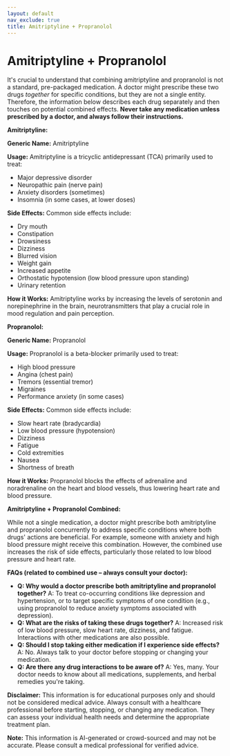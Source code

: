 ```yaml
---
layout: default
nav_exclude: true
title: Amitriptyline + Propranolol
---
```


# Amitriptyline + Propranolol

It's crucial to understand that combining amitriptyline and propranolol is not a standard, pre-packaged medication.  A doctor might prescribe these two drugs *together* for specific conditions, but they are not a single entity.  Therefore, the information below describes each drug separately and then touches on potential combined effects.  **Never take any medication unless prescribed by a doctor, and always follow their instructions.**

**Amitriptyline:**

**Generic Name:** Amitriptyline

**Usage:** Amitriptyline is a tricyclic antidepressant (TCA) primarily used to treat:

* Major depressive disorder
* Neuropathic pain (nerve pain)
* Anxiety disorders (sometimes)
* Insomnia (in some cases, at lower doses)


**Side Effects:** Common side effects include:

* Dry mouth
* Constipation
* Drowsiness
* Dizziness
* Blurred vision
* Weight gain
* Increased appetite
* Orthostatic hypotension (low blood pressure upon standing)
* Urinary retention


**How it Works:** Amitriptyline works by increasing the levels of serotonin and norepinephrine in the brain, neurotransmitters that play a crucial role in mood regulation and pain perception.


**Propranolol:**

**Generic Name:** Propranolol

**Usage:** Propranolol is a beta-blocker primarily used to treat:

* High blood pressure
* Angina (chest pain)
* Tremors (essential tremor)
* Migraines
* Performance anxiety (in some cases)


**Side Effects:** Common side effects include:

* Slow heart rate (bradycardia)
* Low blood pressure (hypotension)
* Dizziness
* Fatigue
* Cold extremities
* Nausea
* Shortness of breath


**How it Works:** Propranolol blocks the effects of adrenaline and noradrenaline on the heart and blood vessels, thus lowering heart rate and blood pressure.


**Amitriptyline + Propranolol Combined:**

While not a single medication, a doctor might prescribe both amitriptyline and propranolol concurrently to address specific conditions where both drugs' actions are beneficial.  For example, someone with anxiety and high blood pressure might receive this combination.  However, the combined use increases the risk of side effects, particularly those related to low blood pressure and heart rate.

**FAQs (related to combined use – always consult your doctor):**

* **Q: Why would a doctor prescribe both amitriptyline and propranolol together?**  A: To treat co-occurring conditions like depression and hypertension, or to target specific symptoms of one condition (e.g., using propranolol to reduce anxiety symptoms associated with depression).
* **Q: What are the risks of taking these drugs together?** A: Increased risk of low blood pressure, slow heart rate, dizziness, and fatigue.  Interactions with other medications are also possible.
* **Q: Should I stop taking either medication if I experience side effects?** A:  No.  Always talk to your doctor before stopping or changing your medication.
* **Q:  Are there any drug interactions to be aware of?** A: Yes, many.  Your doctor needs to know about all medications, supplements, and herbal remedies you're taking.


**Disclaimer:** This information is for educational purposes only and should not be considered medical advice.  Always consult with a healthcare professional before starting, stopping, or changing any medication.  They can assess your individual health needs and determine the appropriate treatment plan.


**Note:** This information is AI-generated or crowd-sourced and may not be accurate. Please consult a medical professional for verified advice.